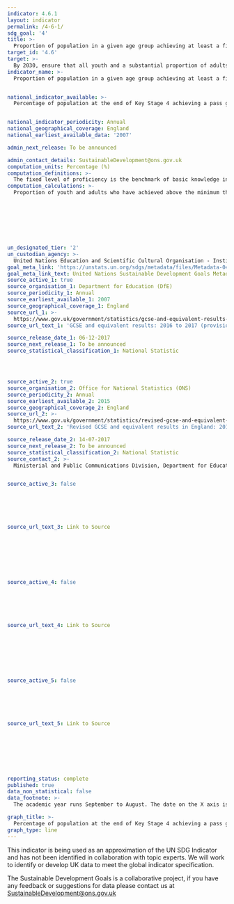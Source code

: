```yaml
---
indicator: 4.6.1
layout: indicator
permalink: /4-6-1/
sdg_goal: '4'
title: >-
  Proportion of population in a given age group achieving at least a fixed level of proficiency in functional (a) literacy and (b) numeracy skills, by sex
target_id: '4.6'
target: >-
  By 2030, ensure that all youth and a substantial proportion of adults, both men and women, achieve literacy and numeracy
indicator_name: >-
  Proportion of population in a given age group achieving at least a fixed level of proficiency in functional (a) literacy and (b) numeracy skills, by sex


national_indicator_available: >-
  Percentage of population at the end of Key Stage 4 achieving a pass grade at GCSE level in English and Mathematics


national_indicator_periodicity: Annual
national_geographical_coverage: England
national_earliest_available_data: '2007'

admin_next_release: To be announced

admin_contact_details: SustainableDevelopment@ons.gov.uk
computation_units: Percentage (%)
computation_definitions: >-
  The fixed level of proficiency is the benchmark of basic knowledge in a domain (literacy or numeracy) measured through learning assessments. Currently, there are no common standards validated by the international community or countries. The indicator shows data published by each of the agencies and organizations specialised in cross-national learning assessments.
computation_calculations: >-
  Proportion of youth and adults who have achieved above the minimum threshold of proficiency as defined for large-scale (sample representative) adult literacy assessment.








un_designated_tier: '2'
un_custodian_agency: >-
  United Nations Education and Scientific Cultural Organisation - Institute of Statistics (UNESCO-UIS)
goal_meta_link: 'https://unstats.un.org/sdgs/metadata/files/Metadata-04-06-01.pdf'
goal_meta_link_text: United Nations Sustainable Development Goals Metadata (PDF 57.8 KB)
source_active_1: true
source_organisation_1: Department for Education (DfE)
source_periodicity_1: Annual
source_earliest_available_1: 2007
source_geographical_coverage_1: England
source_url_1: >-
  https://www.gov.uk/government/statistics/gcse-and-equivalent-results-2016-to-2017-provisional
source_url_text_1: 'GCSE and equivalent results: 2016 to 2017 (provisional)'

source_release_date_1: 06-12-2017
source_next_release_1: To be announced
source_statistical_classification_1: National Statistic




source_active_2: true
source_organisation_2: Office for National Statistics (ONS)
source_periodicity_2: Annual
source_earliest_available_2: 2015
source_geographical_coverage_2: England
source_url_2: >-
  https://www.gov.uk/government/statistics/revised-gcse-and-equivalent-results-in-england-2015-to-2016
source_url_text_2: 'Revised GCSE and equivalent results in England: 2015 to 2016'

source_release_date_2: 14-07-2017
source_next_release_2: To be announced
source_statistical_classification_2: National Statistic
source_contact_2: >-
  Ministerial and Public Communications Division, Department for Education , Piccadilly Gate , Store Street, Manchester, M1 2WD


source_active_3: false






source_url_text_3: Link to Source








source_active_4: false






source_url_text_4: Link to Source








source_active_5: false






source_url_text_5: Link to Source








reporting_status: complete
published: true
data_non_statistical: false
data_footnote: >-
  The academic year runs September to August. The date on the X axis is the start of the academic year

graph_title: >-
  Percentage of population at the end of Key Stage 4 achieving a pass grade at GCSE level in English and Mathematics
graph_type: line
---
```

This indicator is being used as an approximation of the UN SDG Indicator and has not been identified in collaboration with topic experts. We will work to identify or develop UK data to meet the global indicator specification.
  
The Sustainable Development Goals is a collaborative project, if you have any feedback or suggestions for data please contact us at <SustainableDevelopment@ons.gov.uk>


